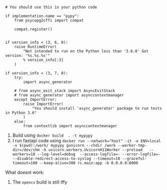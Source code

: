 ```
# You should use this in your python code

if implementation.name == "pypy":
    from psycopg2cffi import compat

    compat.register()


if version_info < (3, 6, 0):
    raise RuntimeError(
        "Not intended to run on the Python less than '3.6.0' Got version: '%s.%s.%s'"
        % version_info[:3]
    )

if version_info < (3, 7, 0):
    try:
        import async_generator

    # from async_exit_stack import AsyncExitStack
    # from async_generator import asynccontextmanager
    except ImportError:
        raise ImportError(
            "You should install 'async_generator' package to run tests in Python 3.6"
        )
    else:
        from contextlib import asynccontextmanager
```

1. Build using  `docker build  . -t mypypy`
2. I run fastapi code using `docker run --network="host" -it -e ENV=local -v $(pwd):/work/ mypypy gunicorn --chdir /work --worker-tmp-dir=/dev/shm -k uvicorn.workers.UvicornH11Worker --preload   --workers=10 --log-level=debug  --access-logfile=- --error-logfile=- --disable-redirect-access-to-syslog --timeout=10 --graceful-timeout=100 --keep-alive=300 rc.main:app -b 0.0.0.0:8000`

What doesnt work:
1. The `opencv` build is still iffy


